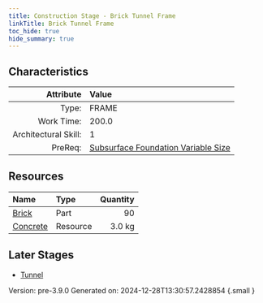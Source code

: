 ```yaml
---
title: Construction Stage - Brick Tunnel Frame
linkTitle: Brick Tunnel Frame
toc_hide: true
hide_summary: true
---
```


## Characteristics

| Attribute      | Value |
|--------:|:------|
|Type:|FRAME|
|Work Time:|200.0|
|Architectural Skill:|1|
|PreReq:|[Subsurface Foundation Variable Size](/docs/definitions/construction/subsurface-foundation-variable-size)|

## Resources

| Name | Type | Quantity |
|:-----|:-----|-----:|
|[Brick](/docs/definitions/part/brick)|Part|90|
|[Concrete](/docs/definitions/resource/concrete)|Resource|3.0 kg|

## Later Stages
- [Tunnel](/docs/definitions/construction/tunnel)


Version: pre-3.9.0 Generated on: 2024-12-28T13:30:57.2428854
{.small }